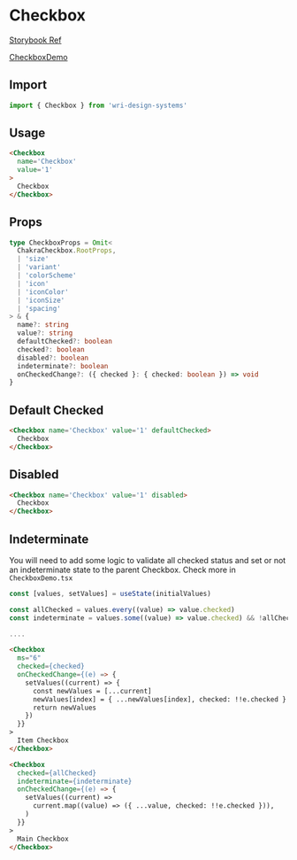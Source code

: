 # Checkbox

[Storybook Ref](https://wri.github.io/wri-design-systems/?path=/docs/controls-checkbox--docs)

[CheckboxDemo](https://github.com/wri/wri-design-systems/blob/main/src/components/Checkbox/CheckboxDemo.tsx)

## Import

```js
import { Checkbox } from 'wri-design-systems'
```

## Usage

```html
<Checkbox
  name='Checkbox'
  value='1'
>
  Checkbox
</Checkbox>
```

## Props

```ts
type CheckboxProps = Omit<
  ChakraCheckbox.RootProps,
  | 'size'
  | 'variant'
  | 'colorScheme'
  | 'icon'
  | 'iconColor'
  | 'iconSize'
  | 'spacing'
> & {
  name?: string
  value?: string
  defaultChecked?: boolean
  checked?: boolean
  disabled?: boolean
  indeterminate?: boolean
  onCheckedChange?: ({ checked }: { checked: boolean }) => void
}
```

## Default Checked

```html
<Checkbox name='Checkbox' value='1' defaultChecked>
  Checkbox
</Checkbox>
```

## Disabled

```html
<Checkbox name='Checkbox' value='1' disabled>
  Checkbox
</Checkbox>
```

## Indeterminate

You will need to add some logic to validate all checked status and set or not an indeterminate state to the parent Checkbox. Check more in `CheckboxDemo.tsx`

```js
const [values, setValues] = useState(initialValues)

const allChecked = values.every((value) => value.checked)
const indeterminate = values.some((value) => value.checked) && !allChecked

....
```

```html
<Checkbox
  ms="6"
  checked={checked}
  onCheckedChange={(e) => {
    setValues((current) => {
      const newValues = [...current]
      newValues[index] = { ...newValues[index], checked: !!e.checked }
      return newValues
    })
  }}
>
  Item Checkbox
</Checkbox>
```

```html
<Checkbox
  checked={allChecked}
  indeterminate={indeterminate}
  onCheckedChange={(e) => {
    setValues((current) =>
      current.map((value) => ({ ...value, checked: !!e.checked })),
    )
  }}
>
  Main Checkbox
</Checkbox>
```
